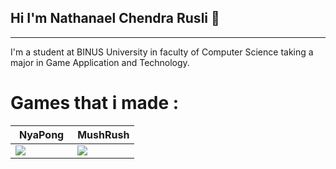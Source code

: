 ## Hi I'm Nathanael Chendra Rusli 👋
---
I'm a student at BINUS University in faculty of Computer Science taking a major in Game Application and Technology.

# Games that i made :
<table width="100%">
  <thead>
    <th width="50%"><a>NyaPong</a></th>
    <th width="50%"><a>MushRush</a></th>
  </thead>
  <tbody>
    <td><image src="https://github.com/NathanaelC1/Pong-GameProg/blob/main/Desktop%202024.10.28%20-%2017.21.28.02.gif"/></td>
    <td><image src="https://github.com/NathanaelC1/SideScroller/blob/main/MushrushGIF.gif"/></td>
  </tbody>


<!--
**NathanaelC1/NathanaelC1** is a ✨ _special_ ✨ repository because its `README.md` (this file) appears on your GitHub profile.

Here are some ideas to get you started:

- 🔭 I’m currently working on ...
- 🌱 I’m currently learning ...
- 👯 I’m looking to collaborate on ...
- 🤔 I’m looking for help with ...
- 💬 Ask me about ...
- 📫 How to reach me: ...
- 😄 Pronouns: ...
- ⚡ Fun fact: ...
-->
